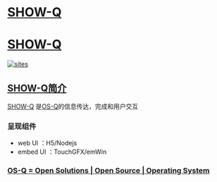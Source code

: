 ﻿# [SHOW-Q](https://github.com/OS-Q/SHOW-Q)
# [SHOW-Q](https://github.com/OS-Q/SHOW-Q)

[![sites](http://182.61.61.133/link/resources/OSQ.png)](http://www.OS-Q.com)

## [SHOW-Q简介](https://github.com/OS-Q/SHOW-Q/wiki)

[SHOW-Q](https://github.com/OS-Q/SHOW-Q) 是[OS-Q](https://github.com/OS-Q/OS-Q)的信息传达，完成和用户交互

### 呈现组件

* web UI ：H5/Nodejs
* embed UI ：TouchGFX/emWin

### [OS-Q = Open Solutions | Open Source |  Operating System ](http://www.OS-Q.com/SHOW)
